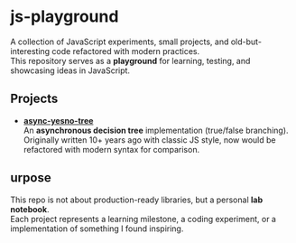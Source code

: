 # js-playground

A collection of JavaScript experiments, small projects, and old-but-interesting code refactored with modern practices.  
This repository serves as a **playground** for learning, testing, and showcasing ideas in JavaScript.

## Projects

- [**async-yesno-tree**](./async-yesno-tree)  
  An **asynchronous decision tree** implementation (true/false branching).  
  Originally written 10+ years ago with classic JS style, now would be refactored with modern syntax for comparison.

##  urpose

This repo is not about production-ready libraries, but a personal **lab notebook**.  
Each project represents a learning milestone, a coding experiment, or a implementation of something I found inspiring.
